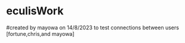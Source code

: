 # eculisWork
#created by mayowa on 14/8/2023 to test connections between users [fortune,chris,and mayowa]
